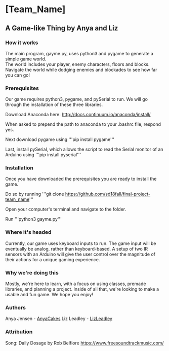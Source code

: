 # [Team_Name]
## A Game-like Thing by Anya and Liz

### How it works
The main program, gayme.py, uses python3 and pygame to generate a simple game world.  
The world includes your player, enemy characters, floors and blocks.
Navigate the world while dodging enemies and blockades to see how far you can go!

### Prerequisites
Our game requires python3, pygame, and pySerial to run. We will go through the installation of these three libraries.

Download Anaconda here: http://docs.continuum.io/anaconda/install/

When asked to prepend the path to anaconda to your .bashrc file, respond yes.

Next download pygame using
'''pip install pygame'''

Last, install pySerial, which allows the script to read the Serial monitor of an Arduino using
'''pip install pyserial'''

### Installation
Once you have downloaded the prerequisites you are ready to install the game.

Do so by running
'''git clone https://github.com/sd18fall/final-project-team_name'''

Open your computer's terminal and navigate to the folder.

Run '''python3 gayme.py'''

### Where it's headed
Currently, our game uses keyboard inputs to run. The game input will be eventually be analog, rather than keyboard-based. A setup of two IR sensors with an Arduino will give the user control over the magnitude of
their actions for a unique gaming experience.

### Why we're doing this
Mostly, we're here to learn, with a focus on using classes, premade libraries,
and planning a project. Inside of all that, we're looking to make a usable
and fun game. We hope you enjoy!

### Authors
Anya Jensen - [AnyaCakes](https://github.com/AnyaCakes)
Liz Leadley - [LizLeadley](https://github.com/LizLeadley)

### Attribution
Song: Daily Dosage by Rob Belfiore https://www.freesoundtrackmusic.com/
